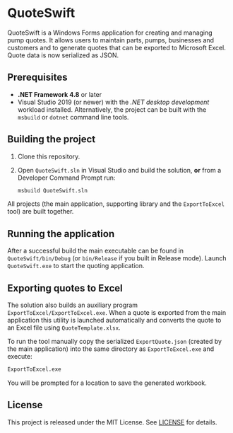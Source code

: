# QuoteSwift

QuoteSwift is a Windows Forms application for creating and managing pump quotes. It allows users to maintain parts, pumps, businesses and customers and to generate quotes that can be exported to Microsoft Excel.
Quote data is now serialized as JSON.

## Prerequisites

- **.NET Framework 4.8** or later
- Visual Studio 2019 (or newer) with the *.NET desktop development* workload installed.  Alternatively, the project can be built with the `msbuild` or `dotnet` command line tools.

## Building the project

1. Clone this repository.
2. Open `QuoteSwift.sln` in Visual Studio and build the solution, **or** from a Developer Command Prompt run:

   ```bash
   msbuild QuoteSwift.sln
   ```

All projects (the main application, supporting library and the `ExportToExcel` tool) are built together.

## Running the application

After a successful build the main executable can be found in `QuoteSwift/bin/Debug` (or `bin/Release` if you built in Release mode). Launch `QuoteSwift.exe` to start the quoting application.

## Exporting quotes to Excel

The solution also builds an auxiliary program `ExportToExcel/ExportToExcel.exe`. When a quote is exported from the main application this utility is launched automatically and converts the quote to an Excel file using `QuoteTemplate.xlsx`.

To run the tool manually copy the serialized `ExportQuote.json` (created by the main application) into the same directory as `ExportToExcel.exe` and execute:

```bash
ExportToExcel.exe
```

You will be prompted for a location to save the generated workbook.

## License

This project is released under the MIT License. See [LICENSE](LICENSE) for details.
